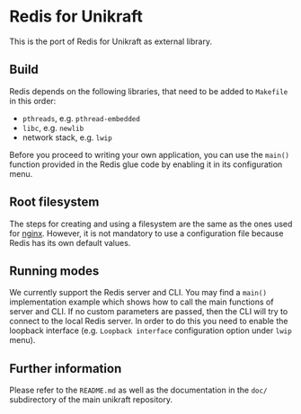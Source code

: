 # Redis for Unikraft
This is the port of Redis for Unikraft as external library.

## Build
Redis depends on the following libraries, that need to
be added to `Makefile` in this order:

* `pthreads`, e.g. `pthread-embedded`
* `libc`, e.g. `newlib`
* network stack, e.g. `lwip`

Before you proceed to writing your own application, you can use the `main()`
function provided in the Redis glue code by enabling it in its configuration
menu.

## Root filesystem
The steps for creating and using a filesystem are the same as the ones used for
[nginx](https://github.com/unikraft/lib-nginx/blob/staging/README.md). However,
it is not mandatory to use a configuration file because Redis has its own
default values.

## Running modes
We currently support the Redis server and CLI. You may find a `main()`
implementation example which shows how to call the main functions of server and
CLI.  If no custom parameters are passed, then the CLI will try to connect to
the local Redis server.  In order to do this you need to enable the loopback
interface (e.g. `Loopback interface` configuration option under `lwip` menu).

## Further information
Please refer to the `README.md` as well as the documentation in the `doc/`
subdirectory of the main unikraft repository.
